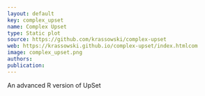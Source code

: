 ```yaml
---
layout: default
key: complex_upset
name: Complex Upset
type: Static plot
source: https://github.com/krassowski/complex-upset
web: https://krassowski.github.io/complex-upset/index.htmlcom
image: complex_upset.png
authors: 
publication: 
---
```

An advanced R version of UpSet